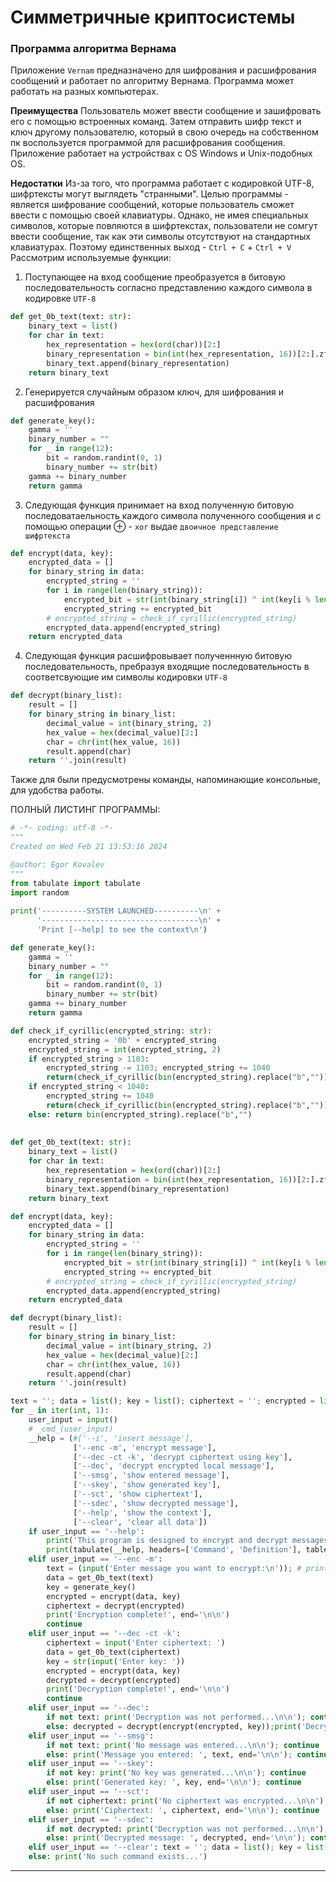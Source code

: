 # Симметричные криптосистемы 

### Программа алгоритма Вернама

Приложение `Vernam` предназначено для шифрования и расшифрования сообщений и работает по алгоритму Вернама. Программа может работать на разных компьютерах. 

**Преимущества** Пользователь может ввести сообщение и зашифровать его с помощью встроенных команд. Затем отправить шифр текст и ключ другому пользователю, который в свою очередь на собственном пк воспользуется программой для расшифрования сообщения. Приложение работает на устройствах с OS Windows и Unix-подобных OS.

**Недостатки** Из-за того, что программа работает с кодировкой UTF-8, шифртексты могут выглядеть "странными". Целью программы - является шифрование сообщений, которые пользователь сможет ввести с помощью своей клавиатуры. Однако, не имея специальных символов, которые повляются в шифртекстах, пользователи не сомгут ввести сообщение, так как эти символы отсутствуют на стандартных клавиатурах. Поэтому единственных выход - `Ctrl + C` + `Ctrl + V`
Рассмотрим используемые функции: 

1. Поступающее на вход сообщение преобразуется в битовую последовательность согласно представлению каждого символа в кодировке `UTF-8`

```python
def get_0b_text(text: str):
    binary_text = list()
    for char in text:
        hex_representation = hex(ord(char))[2:]
        binary_representation = bin(int(hex_representation, 16))[2:].zfill(len(hex_representation)*4)
        binary_text.append(binary_representation)
    return binary_text
```

2. Генерируется случайным образом ключ, для шифрования и расшифрования

```python
def generate_key():
    gamma = ''
    binary_number = ""
    for _ in range(12):
        bit = random.randint(0, 1)
        binary_number += str(bit)
    gamma += binary_number
    return gamma
```

3. Следующая функция принимает на вход полученную битовую последоватаельность каждого символа полученного сообщения и с помощью операции $\oplus$ - `xor` выдае `двоичное представление шифртекста`


```python
def encrypt(data, key):
    encrypted_data = []
    for binary_string in data:
        encrypted_string = ''
        for i in range(len(binary_string)):
            encrypted_bit = str(int(binary_string[i]) ^ int(key[i % len(key)]))
            encrypted_string += encrypted_bit
        # encrypted_string = check_if_cyrillic(encrypted_string)
        encrypted_data.append(encrypted_string)
    return encrypted_data
```

4. Следующая функция расшифровывает полученнную битовую последовательность, пребразуя входящие последовательность в соответсвующие им символы кодировки `UTF-8`

```python
def decrypt(binary_list):
    result = []
    for binary_string in binary_list:
        decimal_value = int(binary_string, 2)
        hex_value = hex(decimal_value)[2:]
        char = chr(int(hex_value, 16))
        result.append(char)
    return ''.join(result)
```

Также для были предусмотрены команды, напоминающие консольные, для удобства работы.

ПОЛНЫЙ ЛИСТИНГ ПРОГРАММЫ:

```python
# -*- coding: utf-8 -*-
"""
Created on Wed Feb 21 13:53:16 2024

@author: Egor Kovalev
"""
from tabulate import tabulate
import random 
    
print('----------SYSTEM LAUNCHED----------\n' + 
      '-----------------------------------\n' +
      'Print [--help] to see the context\n')

def generate_key():
    gamma = ''
    binary_number = ""
    for _ in range(12):
        bit = random.randint(0, 1)
        binary_number += str(bit)
    gamma += binary_number
    return gamma

def check_if_cyrillic(encrypted_string: str):
    encrypted_string = '0b' + encrypted_string
    encrypted_string = int(encrypted_string, 2)
    if encrypted_string > 1103:
        encrypted_string -= 1103; encrypted_string += 1040
        return(check_if_cyrillic(bin(encrypted_string).replace("b","")))
    if encrypted_string < 1040:
        encrypted_string += 1040
        return(check_if_cyrillic(bin(encrypted_string).replace("b","")))
    else: return bin(encrypted_string).replace("b","")
        
    
def get_0b_text(text: str):
    binary_text = list()
    for char in text:
        hex_representation = hex(ord(char))[2:]
        binary_representation = bin(int(hex_representation, 16))[2:].zfill(len(hex_representation)*4)
        binary_text.append(binary_representation)
    return binary_text

def encrypt(data, key):
    encrypted_data = []
    for binary_string in data:
        encrypted_string = ''
        for i in range(len(binary_string)):
            encrypted_bit = str(int(binary_string[i]) ^ int(key[i % len(key)]))
            encrypted_string += encrypted_bit
        # encrypted_string = check_if_cyrillic(encrypted_string)
        encrypted_data.append(encrypted_string)
    return encrypted_data

def decrypt(binary_list):
    result = []
    for binary_string in binary_list:
        decimal_value = int(binary_string, 2)
        hex_value = hex(decimal_value)[2:]
        char = chr(int(hex_value, 16))
        result.append(char)
    return ''.join(result)

text = ''; data = list(); key = list(); ciphertext = ''; encrypted = list(); decrypted = ''
for _ in iter(int, 1):
    user_input = input()
    # _cmd_(user_input)
    __help = (#['--i', 'insert message'],
              ['--enc -m', 'encrypt message'],
              ['--dec -ct -k', 'decrypt ciphertext using key'],
              ['--dec', 'decrypt encrypted local message'],
              ['--smsg', 'show entered message'],
              ['--skey', 'show generated key'],
              ['--sct', 'show ciphertext'],
              ['--sdec', 'show decrypted message'],
              ['--help', 'show the context'],
              ['--clear', 'clear all data'])
    if user_input == '--help': 
        print('This program is designed to encrypt and decrypt messages\nEnter the following commands on separate lines.\n')
        print(tabulate(__help, headers=['Command', 'Definition'], tablefmt='rounded_grid'), end='\n\n'); continue
    elif user_input == '--enc -m':
        text = (input('Enter message you want to encrypt:\n')); # print('Text inserted!', end='\n\n');
        data = get_0b_text(text)
        key = generate_key()
        encrypted = encrypt(data, key)
        ciphertext = decrypt(encrypted)
        print('Encryption complete!', end='\n\n')
        continue
    elif user_input == '--dec -ct -k':
        ciphertext = input('Enter ciphertext: ')
        data = get_0b_text(ciphertext)
        key = str(input('Enter key: '))
        encrypted = encrypt(data, key)
        decrypted = decrypt(encrypted)
        print('Decryption complete!', end='\n\n')
        continue
    elif user_input == '--dec':
        if not text: print('Decryption was not performed...\n\n'); continue
        else: decrypted = decrypt(encrypt(encrypted, key));print('Decryption complete!', end='\n\n');continue
    elif user_input == '--smsg': 
        if not text: print('No message was entered...\n\n'); continue
        else: print('Message you entered: ', text, end='\n\n'); continue
    elif user_input == '--skey': 
        if not key: print('No key was generated...\n\n'); continue
        else: print('Generated key: ', key, end='\n\n'); continue
    elif user_input == '--sct':
        if not ciphertext: print('No ciphertext was encrypted...\n\n'); continue
        else: print('Ciphertext: ', ciphertext, end='\n\n'); continue
    elif user_input == '--sdec': 
        if not decrypted: print('Decryption was not performed...\n\n'); #continue
        else: print('Decrypted message: ', decrypted, end='\n\n'); continue
    elif user_input == '--clear': text = ''; data = list(); key = list(); ciphertext = ''; encrypted = list(); print('All data cleared', end='\n\n'); continue
    else: print('No such command exists...')        

```

---








